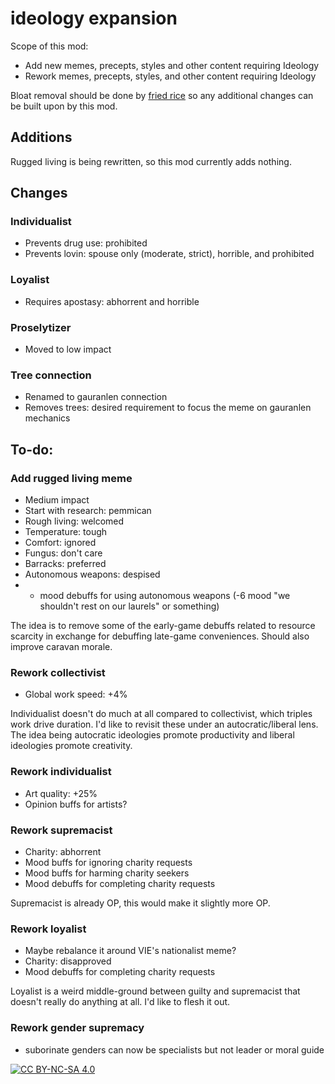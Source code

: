 # ideology expansion
Scope of this mod:
- Add new memes, precepts, styles and other content requiring Ideology
- Rework memes, precepts, styles, and other content requiring Ideology

Bloat removal should be done by [fried rice](https://github.com/boomersama/boomer.patches) so any additional changes can be built upon by this mod.

## Additions
Rugged living is being rewritten, so this mod currently adds nothing.

## Changes
### Individualist
- Prevents drug use: prohibited
- Prevents lovin: spouse only (moderate, strict), horrible, and prohibited

### Loyalist
- Requires apostasy: abhorrent and horrible

### Proselytizer
- Moved to low impact

### Tree connection
- Renamed to gauranlen connection
- Removes trees: desired requirement to focus the meme on gauranlen mechanics

## To-do:
### Add rugged living meme
- Medium impact
- Start with research: pemmican
- Rough living: welcomed
- Temperature: tough
- Comfort: ignored
- Fungus: don't care
- Barracks: preferred
- Autonomous weapons: despised
- - mood debuffs for using autonomous weapons (-6 mood "we shouldn't rest on our laurels" or something)

The idea is to remove some of the early-game debuffs related to resource scarcity in exchange for debuffing late-game conveniences. Should also improve caravan morale.

### Rework collectivist
- Global work speed: +4%

Individualist doesn't do much at all compared to collectivist, which triples work drive duration. I'd like to revisit these under an autocratic/liberal lens. The idea being autocratic ideologies promote productivity and liberal ideologies promote creativity.

### Rework individualist
- Art quality: +25%
- Opinion buffs for artists?

### Rework supremacist
- Charity: abhorrent
- Mood buffs for ignoring charity requests
- Mood buffs for harming charity seekers
- Mood debuffs for completing charity requests

Supremacist is already OP, this would make it slightly more OP.

### Rework loyalist
- Maybe rebalance it around VIE's nationalist meme?
- Charity: disapproved
- Mood debuffs for completing charity requests

Loyalist is a weird middle-ground between guilty and supremacist that doesn't really do anything at all. I'd like to flesh it out.

### Rework gender supremacy
- suborinate genders can now be specialists but not leader or moral guide

[![CC BY-NC-SA 4.0][cc-by-nc-sa-shield]][cc-by-nc-sa]

[cc-by-nc-sa]: http://creativecommons.org/licenses/by-nc-sa/4.0/
[cc-by-nc-sa-shield]: https://img.shields.io/badge/License-CC%20BY--NC--SA%204.0-lightgrey.svg
